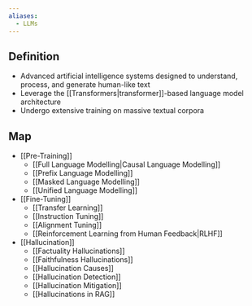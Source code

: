 ```yaml
---
aliases:
  - LLMs
---
```


## Definition

- Advanced artificial intelligence systems designed to understand, process, and generate human-like text
- Leverage the [[Transformers|transformer]]-based language model architecture
- Undergo extensive training on massive textual corpora


## Map

- [[Pre-Training]]
	- [[Full Language Modelling|Causal Language Modelling]]
	- [[Prefix Language Modelling]]
	- [[Masked Language Modelling]]
	- [[Unified Language Modelling]]
- [[Fine-Tuning]]
	- [[Transfer Learning]]
	- [[Instruction Tuning]]
	- [[Alignment Tuning]]
	- [[Reinforcement Learning from Human Feedback|RLHF]]
- [[Hallucination]]
	- [[Factuality Hallucinations]]
	- [[Faithfulness Hallucinations]]
	- [[Hallucination Causes]]
	- [[Hallucination Detection]]
	- [[Hallucination Mitigation]]
	- [[Hallucinations in RAG]]

